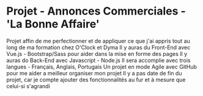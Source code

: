 # Projet  -  Annonces Commerciales  - 'La Bonne Affaire' 

Projet affin de me perfectionner et de appliquer ce que j'ai appris tout au long de ma formation chez O'Clock et Dyma
Il y auras du Front-End avec Vue.js - Bootstrap/Sass pour aider dans la mise en forme des pages
Il y auras do Back-End avec Javascript - Node.js
Il sera accomplie avec trois langues - Français, Anglais, Portugais
Un projet en mode Agile avec GitHub pour me aider a meilleur organiser mon projet
Il y a pas date de fin du projet, car je compte ajouter des fonctionnalités au fur et à mesure que celui-si s'agrandi